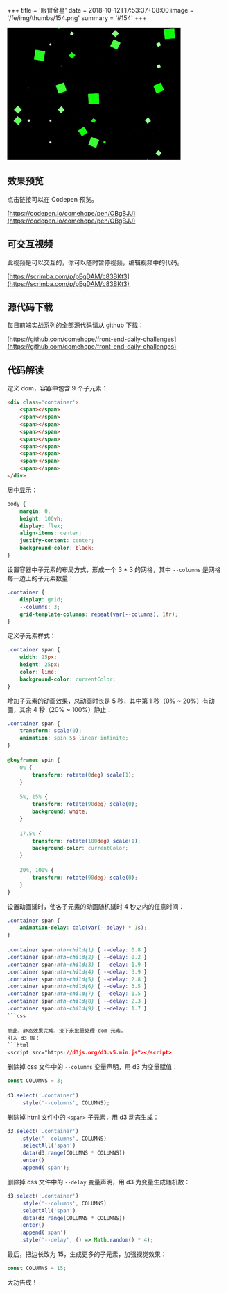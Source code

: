+++
title = '眼冒金星'
date = 2018-10-12T17:53:37+08:00
image = '/fe/img/thumbs/154.png'
summary = '#154'
+++

![](./work.gif)

## 效果预览

点击链接可以在 Codepen 预览。

[https://codepen.io/comehope/pen/OBgBJJ](https://codepen.io/comehope/pen/OBgBJJ)

## 可交互视频

此视频是可以交互的，你可以随时暂停视频，编辑视频中的代码。

[https://scrimba.com/p/pEgDAM/c83BKt3](https://scrimba.com/p/pEgDAM/c83BKt3)

## 源代码下载

每日前端实战系列的全部源代码请从 github 下载：

[https://github.com/comehope/front-end-daily-challenges](https://github.com/comehope/front-end-daily-challenges)

## 代码解读

定义 dom，容器中包含 9 个子元素：
```html
<div class='container'>
    <span></span>
    <span></span>
    <span></span>
    <span></span>
    <span></span>
    <span></span>
    <span></span>
    <span></span>
    <span></span>
</div>
```

居中显示：
```css
body {
    margin: 0;
    height: 100vh;
    display: flex;
    align-items: center;
    justify-content: center;
    background-color: black;
}
```

设置容器中子元素的布局方式，形成一个 3 * 3 的网格，其中 `--columns` 是网格每一边上的子元素数量：
```css
.container {
    display: grid;
    --columns: 3;
    grid-template-columns: repeat(var(--columns), 1fr);
}
```

定义子元素样式：
```css
.container span {
    width: 25px;
    height: 25px;
    color: lime;
    background-color: currentColor;
}
```

增加子元素的动画效果，总动画时长是 5 秒，其中第 1 秒（0% ~ 20%）有动画，其余 4 秒（20% ~ 100%）静止：
```css
.container span {
    transform: scale(0);
    animation: spin 5s linear infinite;
}

@keyframes spin {
    0% {
        transform: rotate(0deg) scale(1);
    }

    5%, 15% {
        transform: rotate(90deg) scale(0);
        background: white;
    }

    17.5% {
        transform: rotate(180deg) scale(1);
        background-color: currentColor;
    }

    20%, 100% {
        transform: rotate(90deg) scale(0);
    }
}
```

设置动画延时，使各子元素的动画随机延时 4 秒之内的任意时间：
```css
.container span {
    animation-delay: calc(var(--delay) * 1s);
}

.container span:nth-child(1) { --delay: 0.8 }
.container span:nth-child(2) { --delay: 0.2 }
.container span:nth-child(3) { --delay: 1.9 }
.container span:nth-child(4) { --delay: 3.9 }
.container span:nth-child(5) { --delay: 2.8 }
.container span:nth-child(6) { --delay: 3.5 }
.container span:nth-child(7) { --delay: 1.5 }
.container span:nth-child(8) { --delay: 2.3 }
.container span:nth-child(9) { --delay: 1.7 }
```css

至此，静态效果完成，接下来批量处理 dom 元素。
引入 d3 库：
```html
<script src="https://d3js.org/d3.v5.min.js"></script>
```

删除掉 css 文件中的 `--columns` 变量声明，用 d3 为变量赋值：
```javascript
const COLUMNS = 3;

d3.select('.container')
    .style('--columns', COLUMNS);
```

删除掉 html 文件中的 `<span>` 子元素，用 d3 动态生成：
```javascript
d3.select('.container')
    .style('--columns', COLUMNS)
    .selectAll('span')
    .data(d3.range(COLUMNS * COLUMNS))
    .enter()
    .append('span');
```

删除掉 css 文件中的 `--delay` 变量声明，用 d3 为变量生成随机数：
```javascript
d3.select('.container')
    .style('--columns', COLUMNS)
    .selectAll('span')
    .data(d3.range(COLUMNS * COLUMNS))
    .enter()
    .append('span')
    .style('--delay', () => Math.random() * 4);
```

最后，把边长改为 15，生成更多的子元素，加强视觉效果：
```javascript
const COLUMNS = 15;
```

大功告成！
